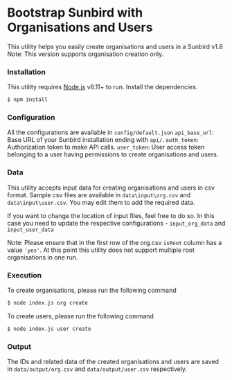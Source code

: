 # Bootstrap Sunbird with Organisations and Users
This utility helps you easily create organisations and users in a Sunbird v1.8
Note: This version supports organisation creation only.

### Installation
This utility requires [Node.js](https://nodejs.org/) v8.11+ to run.
Install the dependencies.
```sh
$ npm install
```
### Configuration
All the configurations are available in `config/default.json`
`api_base_url`: Base URL of your Sunbird installation ending with `api/`.
`auth_token`: Authorization token to make API calls.
`user_token`: User access token belonging to a user having permissions to create organisations and users.

### Data
This utility accepts input data for creating organisations and users in csv format. Sample csv files are available in `data\input\org.csv` and `data\input\user.csv`. You may edit them to add the required data. 

If you want to change the location of input files, feel free to do so. In this case you need to update the respective configurations - `input_org_data` and `input_user_data`

Note: Please ensure that in the first row of the org.csv `isRoot` column has a value `'yes'`. At this point this utility does not support multiple root organisations in one run.

### Execution
To create organisations, please run the following command
```sh
$ node index.js org create
```

To create users, please run the following command
```sh
$ node index.js user create
```

### Output
The IDs and related data of the created organisations and users are saved in `data/output/org.csv` and `data/output/user.csv` respectively.